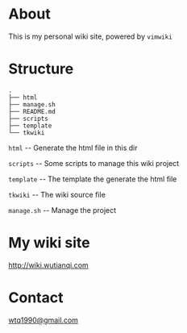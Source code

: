# About #
This is my personal wiki site, powered by `vimwiki`

# Structure #
	.
	├── html
	├── manage.sh
	├── README.md
	├── scripts
	├── template
	└── tkwiki

`html` -- Generate the html file in this dir

`scripts` -- Some scripts to manage this wiki project

`template` -- The template the generate the html file

`tkwiki` -- The wiki source file

`manage.sh` -- Manage the project 

# My wiki site #
http://wiki.wutianqi.com

# Contact #
wtq1990@gmail.com
